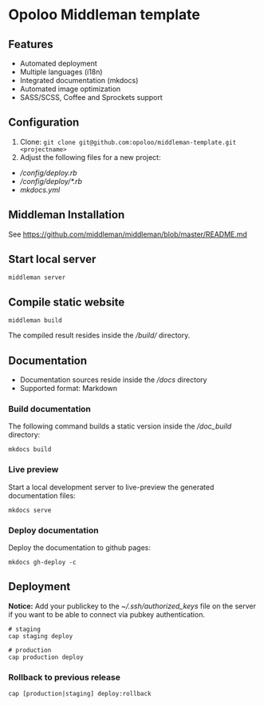 # Opoloo Middleman template

## Features

- Automated deployment
- Multiple languages (i18n)
- Integrated documentation (mkdocs)
- Automated image optimization
- SASS/SCSS, Coffee and Sprockets support

## Configuration

1. Clone: `git clone git@github.com:opoloo/middleman-template.git <projectname>`
2. Adjust the following files for a new project:
  - _/config/deploy.rb_ 
  - _/config/deploy/*.rb_
  - _mkdocs.yml_

## Middleman Installation

See https://github.com/middleman/middleman/blob/master/README.md


## Start local server

```
middleman server
```

## Compile static website

```
middleman build
```

The compiled result resides inside the _/build/_ directory.

## Documentation

- Documentation sources reside inside the _/docs_ directory
- Supported format: Markdown

### Build documentation

The following command builds a static version inside the */doc_build* directory:

`mkdocs build`

### Live preview

Start a local development server to live-preview the generated documentation files:

`mkdocs serve`

### Deploy documentation

Deploy the documentation to github pages:

`mkdocs gh-deploy -c`

## Deployment

**Notice:** Add your publickey to the *~/.ssh/authorized_keys* file on the server if you want to be able to connect via pubkey authentication.


```
# staging
cap staging deploy

# production
cap production deploy
```


### Rollback to previous release

```
cap [production|staging] deploy:rollback
```
